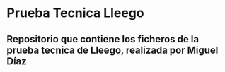 <h1>Prueba Tecnica Lleego</h1>
<h2>Repositorio que contiene los ficheros de la prueba tecnica de Lleego, realizada por Miguel Díaz</h2>
